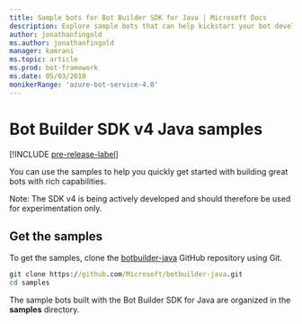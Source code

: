 ```yaml
---
title: Sample bots for Bot Builder SDK for Java | Microsoft Docs
description: Explore sample bots that can help kickstart your bot development with the Bot Builder SDK for Java.
author: jonathanfingold
ms.author: jonathanfingold
manager: kamrani
ms.topic: article
ms.prod: bot-framework
ms.date: 05/03/2018
monikerRange: 'azure-bot-service-4.0' 
---
```


# Bot Builder SDK v4 Java samples
[!INCLUDE [pre-release-label](../includes/pre-release-label.md)]

You can use the samples to help you quickly get started with building great bots with rich capabilities. 

Note: The SDK v4 is being actively developed and should therefore be used for experimentation only. 

## Get the samples
To get the samples, clone the [botbuilder-java](https://github.com/Microsoft/botbuilder-java) GitHub repository using Git.

```cmd
git clone https://github.com/Microsoft/botbuilder-java.git
cd samples
```
The sample bots built with the Bot Builder SDK for Java are organized in the **samples** directory.
